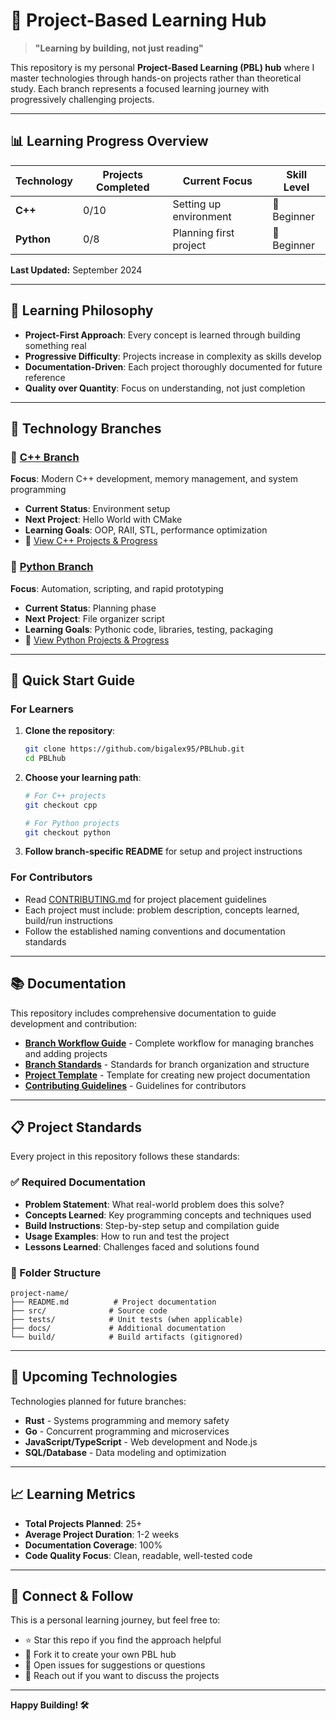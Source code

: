 # 🚀 Project-Based Learning Hub

> **"Learning by building, not just reading"**

This repository is my personal **Project-Based Learning (PBL) hub** where I master technologies through hands-on projects rather than theoretical study. Each branch represents a focused learning journey with progressively challenging projects.

---

## 📊 Learning Progress Overview

| Technology | Projects Completed | Current Focus          | Skill Level |
| ---------- | ------------------ | ---------------------- | ----------- |
| **C++**    | 0/10               | Setting up environment | 🌱 Beginner |
| **Python** | 0/8                | Planning first project | 🌱 Beginner |

**Last Updated:** September 2024

---

## 🎯 Learning Philosophy

- **Project-First Approach**: Every concept is learned through building something real
- **Progressive Difficulty**: Projects increase in complexity as skills develop
- **Documentation-Driven**: Each project thoroughly documented for future reference
- **Quality over Quantity**: Focus on understanding, not just completion

---

## 📂 Technology Branches

### 🔹 [C++ Branch](https://github.com/bigalex95/PBLhub/tree/cpp)

**Focus**: Modern C++ development, memory management, and system programming

- **Current Status**: Environment setup
- **Next Project**: Hello World with CMake
- **Learning Goals**: OOP, RAII, STL, performance optimization
- 📖 [View C++ Projects & Progress](https://github.com/bigalex95/PBLhub/blob/cpp/README.md)

### 🔹 [Python Branch](https://github.com/bigalex95/PBLhub/tree/python)

**Focus**: Automation, scripting, and rapid prototyping

- **Current Status**: Planning phase
- **Next Project**: File organizer script
- **Learning Goals**: Pythonic code, libraries, testing, packaging
- 📖 [View Python Projects & Progress](https://github.com/bigalex95/PBLhub/blob/python/README.md)

---

## 🚀 Quick Start Guide

### For Learners

1. **Clone the repository**:

   ```bash
   git clone https://github.com/bigalex95/PBLhub.git
   cd PBLhub
   ```

2. **Choose your learning path**:

   ```bash
   # For C++ projects
   git checkout cpp

   # For Python projects
   git checkout python
   ```

3. **Follow branch-specific README** for setup and project instructions

### For Contributors

- Read [CONTRIBUTING.md](./CONTRIBUTING.md) for project placement guidelines
- Each project must include: problem description, concepts learned, build/run instructions
- Follow the established naming conventions and documentation standards

---

## 📚 Documentation

This repository includes comprehensive documentation to guide development and contribution:

- **[Branch Workflow Guide](./docs/BRANCH_WORKFLOW.md)** - Complete workflow for managing branches and adding projects
- **[Branch Standards](./docs/BRANCH_STANDARDS.md)** - Standards for branch organization and structure
- **[Project Template](./docs/PROJECT_TEMPLATE.md)** - Template for creating new project documentation
- **[Contributing Guidelines](./CONTRIBUTING.md)** - Guidelines for contributors

---

## 📋 Project Standards

Every project in this repository follows these standards:

### ✅ Required Documentation

- **Problem Statement**: What real-world problem does this solve?
- **Concepts Learned**: Key programming concepts and techniques used
- **Build Instructions**: Step-by-step setup and compilation guide
- **Usage Examples**: How to run and test the project
- **Lessons Learned**: Challenges faced and solutions found

### 📁 Folder Structure

```
project-name/
├── README.md          # Project documentation
├── src/              # Source code
├── tests/            # Unit tests (when applicable)
├── docs/             # Additional documentation
└── build/            # Build artifacts (gitignored)
```

---

## 🎯 Upcoming Technologies

Technologies planned for future branches:

- **Rust** - Systems programming and memory safety
- **Go** - Concurrent programming and microservices
- **JavaScript/TypeScript** - Web development and Node.js
- **SQL/Database** - Data modeling and optimization

---

## 📈 Learning Metrics

- **Total Projects Planned**: 25+
- **Average Project Duration**: 1-2 weeks
- **Documentation Coverage**: 100%
- **Code Quality Focus**: Clean, readable, well-tested code

---

## 🤝 Connect & Follow

This is a personal learning journey, but feel free to:

- ⭐ Star this repo if you find the approach helpful
- 🍴 Fork it to create your own PBL hub
- 💬 Open issues for suggestions or questions
- 📧 Reach out if you want to discuss the projects

---

**Happy Building! 🛠️**
